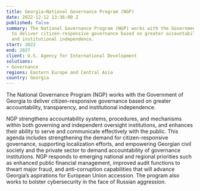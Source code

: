 ```yaml
---
title: Georgia—National Governance Program (NGP)
date: 2022-12-12 13:36:00 Z
published: false
summary: The National Governance Program (NGP) works with the Government of Georgia
  to deliver citizen-responsive governance based on greater accountability, transparency,
  and institutional independence.
start: 2022
end: 2027
client: U.S. Agency for International Development
solutions:
- Governance
regions: Eastern Europe and Central Asia
country: Georgia
---
```


The National Governance Program (NGP) works with the Government of Georgia to deliver citizen-responsive governance based on greater accountability, transparency, and institutional independence.
 
NGP strengthens accountability systems, procedures, and mechanisms within both governing and independent oversight institutions, and enhances their ability to serve and communicate effectively with the public. This agenda includes strengthening the demand for citizen-responsive governance, supporting localization efforts, and empowering Georgian civil society and the private sector to demand accountability of governance institutions. NGP responds to emerging national and regional priorities such as enhanced public financial management, improved audit functions to thwart major fraud, and anti-corruption capabilities that will advance Georgia’s aspirations for European Union accession. The program also works to bolster cybersecurity in the face of Russian aggression.